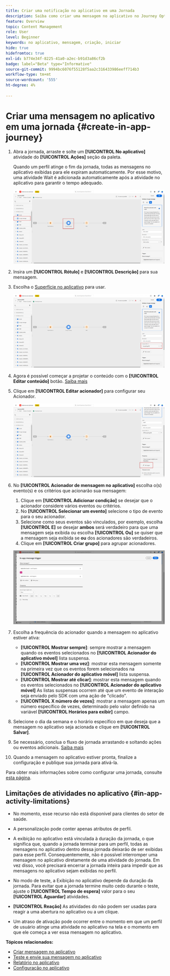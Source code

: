 ```yaml
---
title: Criar uma notificação no aplicativo em uma Jornada
description: Saiba como criar uma mensagem no aplicativo no Journey Optimizer
feature: Overview
topic: Content Management
role: User
level: Beginner
keywords: no aplicativo, mensagem, criação, iniciar
hide: true
hidefromtoc: true
exl-id: b774e34f-8225-41a0-a2ec-b91d3a86cf2b
badge: label="Beta" type="Informative"
source-git-commit: 9994bc6076f55128f5aa2c316433986eeff714b3
workflow-type: tm+mt
source-wordcount: '555'
ht-degree: 4%

---
```


# Criar uma mensagem no aplicativo em uma jornada {#create-in-app-journey}

1. Abra a jornada, arraste e solte um **[!UICONTROL No aplicativo]** atividade do **[!UICONTROL Ações]** seção da paleta.

   Quando um perfil atinge o fim da jornada, todas as mensagens no aplicativo exibidas para ele expiram automaticamente. Por esse motivo, uma atividade Wait é adicionada automaticamente após a atividade no aplicativo para garantir o tempo adequado.

   ![](assets/in_app_journey_1.png)

1. Insira um **[!UICONTROL Rótulo]** e **[!UICONTROL Descrição]** para sua mensagem.

1. Escolha o [Superfície no aplicativo](inapp-configuration.md) para usar.

   ![](assets/in_app_journey_2.png)

1. Agora é possível começar a projetar o conteúdo com o **[!UICONTROL Editar conteúdo]** botão. [Saiba mais](design-in-app.md)

1. Clique em **[!UICONTROL Editar acionador]** para configurar seu Acionador.

   ![](assets/in_app_journey_4.png)

1. No **[!UICONTROL Acionador de mensagem no aplicativo]** escolha o(s) evento(s) e os critérios que acionarão sua mensagem:

   1. Clique em **[!UICONTROL Adicionar condição]** se desejar que o acionador considere vários eventos ou critérios.
   1. No **[!UICONTROL Selecionar um evento]** selecione o tipo de evento para o seu acionador.
   1. Selecione como seus eventos são vinculados, por exemplo, escolha **[!UICONTROL E]** se desejar **ambos** será verdadeiro para que uma mensagem seja exibida ou escolha **[!UICONTROL Ou]** se quiser que a mensagem seja exibida se **ou** dos acionadores são verdadeiros.
   1. Clique em **[!UICONTROL Criar grupo]** para agrupar acionadores.

   ![](assets/in_app_journey_3.png)

1. Escolha a frequência do acionador quando a mensagem no aplicativo estiver ativa:

   * **[!UICONTROL Mostrar sempre]**: sempre mostrar a mensagem quando os eventos selecionados no **[!UICONTROL Acionador do aplicativo móvel]** lista suspensa.
   * **[!UICONTROL Mostrar uma vez]**: mostrar esta mensagem somente na primeira vez que os eventos forem selecionados na **[!UICONTROL Acionador do aplicativo móvel]** lista suspensa.
   * **[!UICONTROL Mostrar até clicar]**: mostrar esta mensagem quando os eventos selecionados no **[!UICONTROL Acionador do aplicativo móvel]** As listas suspensas ocorrem até que um evento de interação seja enviado pelo SDK com uma ação de &quot;clicado&quot;.
   * **[!UICONTROL X número de vezes]**: mostrar a mensagem apenas um número específico de vezes, determinado pelo valor definido na variável **[!UICONTROL Horários para exibir]** campo.

1. Selecione o dia da semana e o horário específico em que deseja que a mensagem no aplicativo seja acionada e clique em **[!UICONTROL Salvar]**.

1. Se necessário, conclua o fluxo de jornada arrastando e soltando ações ou eventos adicionais. [Saiba mais](../building-journeys/about-journey-activities.md)

1. Quando a mensagem no aplicativo estiver pronta, finalize a configuração e publique sua jornada para ativá-la.

Para obter mais informações sobre como configurar uma jornada, consulte [esta página](../building-journeys/journey-gs.md).

## Limitações de atividades no aplicativo {#in-app-activity-limitations}

* No momento, esse recurso não está disponível para clientes do setor de saúde.

* A personalização pode conter apenas atributos de perfil.

* A exibição no aplicativo está vinculada à duração da jornada, o que significa que, quando a jornada terminar para um perfil, todas as mensagens no aplicativo dentro dessa jornada deixarão de ser exibidas para esse perfil.  Consequentemente, não é possível interromper uma mensagem no aplicativo diretamente de uma atividade do jornada. Em vez disso, você precisará encerrar a jornada inteira para impedir que as mensagens no aplicativo sejam exibidas no perfil.

* No modo de teste, a Exibição no aplicativo depende da duração da jornada. Para evitar que a jornada termine muito cedo durante o teste, ajuste o **[!UICONTROL Tempo de espera]** valor para o seu **[!UICONTROL Aguardar]** atividades.

* **[!UICONTROL Reação]** As atividades do não podem ser usadas para reagir a uma abertura no aplicativo ou a um clique.

* Um atraso de ativação pode ocorrer entre o momento em que um perfil de usuário atinge uma atividade no aplicativo na tela e o momento em que ele começa a ver essa mensagem no aplicativo.

**Tópicos relacionados:**

* [Criar mensagem no aplicativo](design-in-app.md)
* [Teste e envie sua mensagem no aplicativo](send-in-app.md)
* [Relatório no aplicativo](../reports/campaign-global-report.md#inapp-report)
* [Configuração no aplicativo](inapp-configuration.md)
